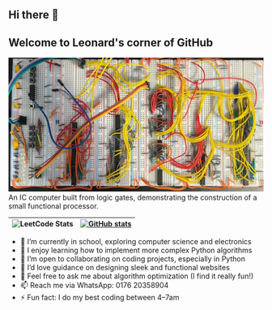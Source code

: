 ## Hi there 👋
## Welcome to Leonard's corner of GitHub

![](cover_image.jpeg)
An IC computer built from logic gates, demonstrating the construction of a small functional processor.

| ![LeetCode Stats](https://leetcard.jacoblin.cool/leonard-roepcke?theme=dark&font=Noto%20Sans%20Medefaidrin&ext=heatmap) | [![GitHub stats](https://github-readme-stats.vercel.app/api?username=leonard-roepcke&show_icons=true&theme=radical)](https://github.com/leonard-roepcke) |
|---|---|

- 🔭 I’m currently in school, exploring computer science and electronics
- 🌱 I enjoy learning how to implement more complex Python algorithms
- 👯 I’m open to collaborating on coding projects, especially in Python
- 🤔 I’d love guidance on designing sleek and functional websites
- 💬 Feel free to ask me about algorithm optimization (I find it really fun!)
- 📫 Reach me via WhatsApp: 0176 20358904
- ⚡ Fun fact: I do my best coding between 4–7am
